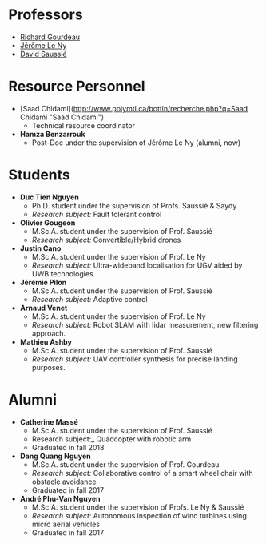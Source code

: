 # Professors

* [Richard Gourdeau](http://www.polymtl.ca/recherche/rc/en/professeurs/details.php?NoProf=90 "Richard Gourdeau")
* [Jérôme Le Ny](http://www.polymtl.ca/recherche/rc/en/professeurs/details.php?NoProf=546 "Jérôme Le Ny")
* [David Saussié](http://www.polymtl.ca/recherche/rc/en/professeurs/details.php?NoProf=513 "David Saussié")

# Resource Personnel

* [Saad Chidami](http://www.polymtl.ca/bottin/recherche.php?q=Saad Chidami "Saad Chidami")
  * Technical resource coordinator
* **Hamza Benzarrouk**
  * Post-Doc under the supervision of Jérôme Le Ny (alumni, now)

# Students

* **Duc Tien Nguyen**
  * Ph.D. student under the supervision of Profs. Saussié & Saydy
  * _Research subject:_ Fault tolerant control
* **Olivier Gougeon**
  * M.Sc.A. student under the supervision of Prof. Saussié
  * _Research subject:_ Convertible/Hybrid drones
* **Justin Cano**
  * M.Sc.A. student under the supervision of Prof. Le Ny
  * _Research subject:_ Ultra-wideband localisation for UGV aided by UWB technologies. 
* **Jérémie Pilon**
  * M.Sc.A. student under the supervision of Prof. Saussié
  * _Research subject:_ Adaptive control
* **Arnaud Venet**
  - M.Sc.A. student under the supervision of Prof. Le Ny
  - _Research subject:_ Robot SLAM with lidar measurement, new filtering approach.
* **Mathieu Ashby**
  - M.Sc.A. student under the supervision of Prof. Saussié
  - _Research subject:_ UAV controller synthesis for precise landing purposes. 

# Alumni

- **Catherine Massé**
  - M.Sc.A. student under the supervision of Prof. Saussié
  - Research subject:_ Quadcopter with robotic arm
  - Graduated in fall 2018
- **Dang Quang Nguyen**
  - M.Sc.A. student under the supervision of Prof. Gourdeau
  - _Research subject:_ Collaborative control of a smart wheel chair with obstacle avoidance
  - Graduated in fall 2017
- **André Phu-Van Nguyen**
  - M.Sc.A. student under the supervision of Profs. Le Ny & Saussié
  - _Research subject:_ Autonomous inspection of wind turbines using micro aerial vehicles
  - Graduated in fall 2017
